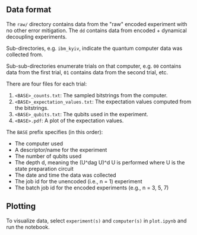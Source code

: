 ## Data format

The `raw/` directory contains data from the "raw" encoded experiment with no other error mitigation. The `dd` contains data from encoded + dynamical decoupling experiments.

Sub-directories, e.g. `ibm_kyiv`, indicate the quantum computer data was collected from.

Sub-sub-directories enumerate trials on that computer, e.g. `00` contains data from the first trial, `01` contains data from the second trial, etc.

There are four files for each trial:

1. `<BASE>_counts.txt`: The sampled bitstrings from the computer.
1. `<BASE>_expectation_values.txt`: The expectation values computed from the bitstrings.
1. `<BASE>_qubits.txt`: The qubits used in the experiment.
1. `<BASE>.pdf`: A plot of the expectation values.

The `BASE` prefix specifies (in this order):

- The computer used
- A descriptor/name for the experiment
- The number of qubits used
- The depth d, meaning the (U^dag U)^d U is performed where U is the state preparation circuit
- The date and time the data was collected
- The job id for the unencoded (i.e., n = 1) experiment
- The batch job id for the encoded experiments (e.g., n = 3, 5, 7)

## Plotting

To visualize data, select `experiment(s)` and `computer(s)` in `plot.ipynb` and run the notebook.
